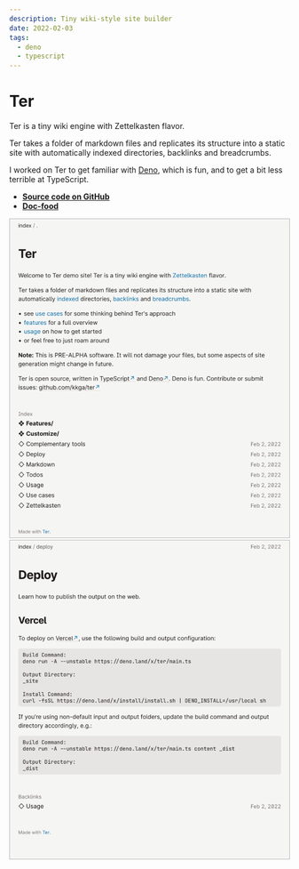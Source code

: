 ```yaml
---
description: Tiny wiki-style site builder
date: 2022-02-03
tags:
  - deno
  - typescript
---
```


# Ter

Ter is a tiny wiki engine with Zettelkasten flavor.

Ter takes a folder of markdown files and replicates its structure into a static
site with automatically indexed directories, backlinks and breadcrumbs.

I worked on Ter to get familiar with [Deno](https://deno.land), which is fun,
and to get a bit less terrible at TypeScript.

- **[Source code on GitHub](https://github.com/kkga/ter)**
- **[Doc-food](https://ter.kkga.me)**

<div class="grid-2c full-bleed">
  <img style="border: 1px solid #00000044" src="/img/projects/ter-1.png" />
  <img style="border: 1px solid #00000044" src="/img/projects/ter-2.png" />
</div>
